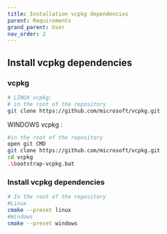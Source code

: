 ```yaml
---
title: Installation vcpkg dependencies
parent: Requirements
grand_parent: User
nav_order: 2
---
```


## Install vcpkg dependencies

### vcpkg
```bash
# LINUX vcpkg:
# in the root of the repository
git clone https://github.com/microsoft/vcpkg.git
```

WINDOWS vcpkg :
```bash
#in the root of the repository
open git CMD
git clone https://github.com/microsoft/vcpkg.git
cd vcpkg
.\bootstrap-vcpkg.bat
```

### Install vcpkg dependencies
```bash
# In the root of the repository
#Linux
cmake --preset linux
#Windows
cmake --preset windows
```